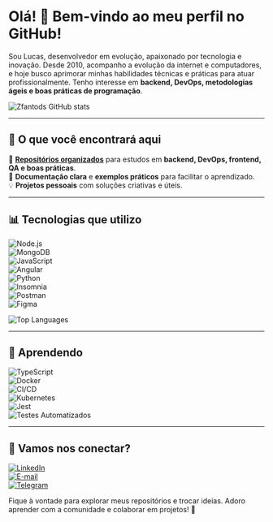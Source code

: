 # Olá! 👋 Bem-vindo ao meu perfil no GitHub!

Sou Lucas, desenvolvedor em evolução, apaixonado por tecnologia e inovação. Desde 2010, acompanho a evolução da internet e computadores, e hoje busco aprimorar minhas habilidades técnicas e práticas para atuar profissionalmente. Tenho interesse em **backend, DevOps, metodologias ágeis e boas práticas de programação**.  

![Zfantods GitHub stats](https://github-readme-stats.vercel.app/api?username=Zfantods&show_icons=true&theme=tokyonight)

---

## 📌 O que você encontrará aqui  

📁 **[Repositórios organizados](https://github.com/ZFantods/Studies)** para estudos em **backend, DevOps, frontend, QA e boas práticas**.  
📝 **Documentação clara** e **exemplos práticos** para facilitar o aprendizado.  
💡 **Projetos pessoais** com soluções criativas e úteis.  

---

## 📊 Tecnologias que utilizo  

![Node.js](https://img.shields.io/badge/Node.js-43853D?style=for-the-badge&logo=node.js&logoColor=white)  
![MongoDB](https://img.shields.io/badge/MongoDB-47A248?style=for-the-badge&logo=mongodb&logoColor=white)  
![JavaScript](https://img.shields.io/badge/JavaScript-F7DF1E?style=for-the-badge&logo=javascript&logoColor=black)  
![Angular](https://img.shields.io/badge/Angular-DD0031?style=for-the-badge&logo=angular&logoColor=white)  
![Python](https://img.shields.io/badge/Python-3776AB?style=for-the-badge&logo=python&logoColor=white)  
![Insomnia](https://img.shields.io/badge/Insomnia-4000BF?style=for-the-badge&logo=insomnia&logoColor=white)  
![Postman](https://img.shields.io/badge/Postman-FF6C37?style=for-the-badge&logo=postman&logoColor=white)  
![Figma](https://img.shields.io/badge/Figma-F24E1E?style=for-the-badge&logo=figma&logoColor=white)  

![Top Languages](https://github-readme-stats.vercel.app/api/top-langs/?username=zfantods&langs_count=8)

---

## 📖 Aprendendo  

![TypeScript](https://img.shields.io/badge/TypeScript-3178C6?style=for-the-badge&logo=typescript&logoColor=white)  
![Docker](https://img.shields.io/badge/Docker-2496ED?style=for-the-badge&logo=docker&logoColor=white)  
![CI/CD](https://img.shields.io/badge/CI/CD-804DE4?style=for-the-badge&logo=githubactions&logoColor=white)  
![Kubernetes](https://img.shields.io/badge/Kubernetes-326CE5?style=for-the-badge&logo=kubernetes&logoColor=white)  
![Jest](https://img.shields.io/badge/Jest-C21325?style=for-the-badge&logo=jest&logoColor=white)  
![Testes Automatizados](https://img.shields.io/badge/Testes_Automatizados-6DB33F?style=for-the-badge&logo=testing-library&logoColor=white)  

---

## 🔗 Vamos nos conectar?  

[![LinkedIn](https://img.shields.io/badge/LinkedIn-0077B5?style=for-the-badge&logo=linkedin&logoColor=white)](https://www.linkedin.com/in/lucas-m-931a4422b/)  
[![E-mail](https://img.shields.io/badge/Email-D14836?style=for-the-badge&logo=gmail&logoColor=white)](mailto:matosoemail@protonmail.com)  
[![Telegram](https://img.shields.io/badge/Telegram-2CA5E0?style=for-the-badge&logo=telegram&logoColor=white)](https://t.me/programmingbrazil)  

Fique à vontade para explorar meus repositórios e trocar ideias. Adoro aprender com a comunidade e colaborar em projetos! 🚀

